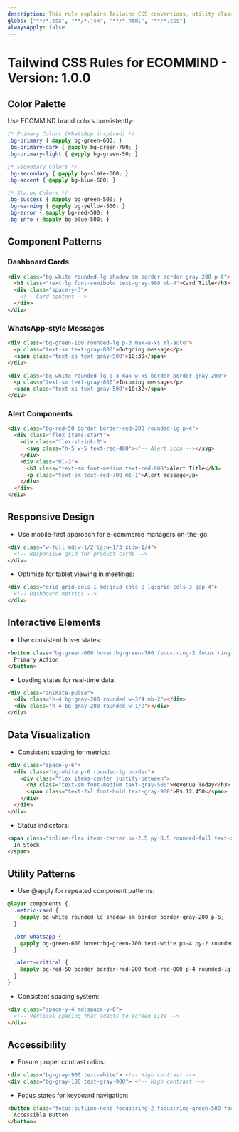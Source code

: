 ```yaml
---
description: This rule explains Tailwind CSS conventions, utility classes, and best practices for modern UI development.
globs: ["**/*.tsx", "**/*.jsx", "**/*.html", "**/*.css"]
alwaysApply: false
---
```


# Tailwind CSS Rules for ECOMMIND - Version: 1.0.0

## Color Palette

Use ECOMMIND brand colors consistently:

```css
/* Primary Colors (WhatsApp inspired) */
.bg-primary { @apply bg-green-600; }
.bg-primary-dark { @apply bg-green-700; }
.bg-primary-light { @apply bg-green-50; }

/* Secondary Colors */
.bg-secondary { @apply bg-slate-600; }
.bg-accent { @apply bg-blue-600; }

/* Status Colors */
.bg-success { @apply bg-green-500; }
.bg-warning { @apply bg-yellow-500; }
.bg-error { @apply bg-red-500; }
.bg-info { @apply bg-blue-500; }
```

## Component Patterns

### Dashboard Cards
```html
<div class="bg-white rounded-lg shadow-sm border border-gray-200 p-6">
  <h3 class="text-lg font-semibold text-gray-900 mb-4">Card Title</h3>
  <div class="space-y-3">
    <!-- Card content -->
  </div>
</div>
```

### WhatsApp-style Messages
```html
<div class="bg-green-100 rounded-lg p-3 max-w-xs ml-auto">
  <p class="text-sm text-gray-800">Outgoing message</p>
  <span class="text-xs text-gray-500">10:30</span>
</div>

<div class="bg-white rounded-lg p-3 max-w-xs border border-gray-200">
  <p class="text-sm text-gray-800">Incoming message</p>
  <span class="text-xs text-gray-500">10:32</span>
</div>
```

### Alert Components
```html
<div class="bg-red-50 border border-red-200 rounded-lg p-4">
  <div class="flex items-start">
    <div class="flex-shrink-0">
      <svg class="h-5 w-5 text-red-400"><!-- Alert icon --></svg>
    </div>
    <div class="ml-3">
      <h3 class="text-sm font-medium text-red-800">Alert Title</h3>
      <p class="text-sm text-red-700 mt-1">Alert message</p>
    </div>
  </div>
</div>
```

## Responsive Design

- Use mobile-first approach for e-commerce managers on-the-go:

```html
<div class="w-full md:w-1/2 lg:w-1/3 xl:w-1/4">
  <!-- Responsive grid for product cards -->
</div>
```

- Optimize for tablet viewing in meetings:

```html
<div class="grid grid-cols-1 md:grid-cols-2 lg:grid-cols-3 gap-4">
  <!-- Dashboard metrics -->
</div>
```

## Interactive Elements

- Use consistent hover states:

```html
<button class="bg-green-600 hover:bg-green-700 focus:ring-2 focus:ring-green-500 focus:ring-offset-2 transition-colors">
  Primary Action
</button>
```

- Loading states for real-time data:

```html
<div class="animate-pulse">
  <div class="h-4 bg-gray-200 rounded w-3/4 mb-2"></div>
  <div class="h-4 bg-gray-200 rounded w-1/2"></div>
</div>
```

## Data Visualization

- Consistent spacing for metrics:

```html
<div class="space-y-6">
  <div class="bg-white p-6 rounded-lg border">
    <div class="flex items-center justify-between">
      <h3 class="text-sm font-medium text-gray-500">Revenue Today</h3>
      <span class="text-2xl font-bold text-gray-900">R$ 12.450</span>
    </div>
  </div>
</div>
```

- Status indicators:

```html
<span class="inline-flex items-center px-2.5 py-0.5 rounded-full text-xs font-medium bg-green-100 text-green-800">
  In Stock
</span>
```

## Utility Patterns

- Use @apply for repeated component patterns:

```css
@layer components {
  .metric-card {
    @apply bg-white rounded-lg shadow-sm border border-gray-200 p-6;
  }

  .btn-whatsapp {
    @apply bg-green-600 hover:bg-green-700 text-white px-4 py-2 rounded-lg font-medium transition-colors;
  }

  .alert-critical {
    @apply bg-red-50 border border-red-200 text-red-800 p-4 rounded-lg;
  }
}
```

- Consistent spacing system:

```html
<div class="space-y-4 md:space-y-6">
  <!-- Vertical spacing that adapts to screen size -->
</div>
```

## Accessibility

- Ensure proper contrast ratios:

```html
<div class="bg-gray-900 text-white"> <!-- High contrast -->
<div class="bg-gray-100 text-gray-900"> <!-- High contrast -->
```

- Focus states for keyboard navigation:

```html
<button class="focus:outline-none focus:ring-2 focus:ring-green-500 focus:ring-offset-2">
  Accessible Button
</button>
```